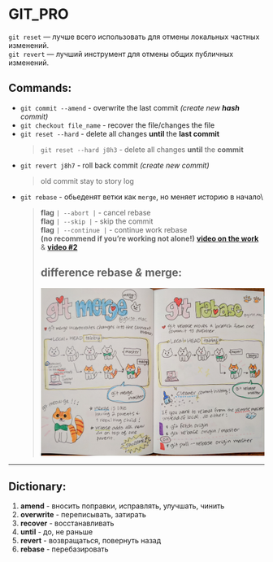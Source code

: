 GIT_PRO
=====================================
`git reset` — лучше всего использовать для отмены локальных частных изменений.\
`git revert` — лучший инструмент для отмены общих публичных изменений.
## Commands:
* `git commit --amend` - overwrite the last commit _(create new **hash** commit)_
* `git checkout file_name` - recover the file/changes the file
* `git reset --hard` - delete all changes __until__ the __last commit__
    >`git reset --hard j8h3` - delete all changes __until__ the __commit__
* `git revert j8h7` - roll back commit _(create new commit)_
    > old commit stay to story log
* `git rebase` - обьеденят ветки как `merge`, но меняет историю в начало\
    >**flag** `| --abort |` - cancel rebase\
    >**flag** `| --skip |` - skip the commit\
    >**flag** `| --continue |` - continue work rebase\
**(no recommend if you’re working not alone!)** [__video on the work__](https://youtu.be/d5rvy5XPyzk) & [__video #2__](https://youtu.be/jxwPgfmutjs)
    >## difference  **rebase** _&_ **merge**:
    ><img src="photo/rebase_cat.jpg" alt="rebase" width="450" />
-------------------------------------------------
## Dictionary:
1. **amend** - вносить поправки, исправлять, улучшать, чинить
2. **overwrite** - переписывать, затирать
3. **recover** - восстанавливать
4. **until** - до, не раньше
5. **revert** - возвращаться, повернуть назад
6. **rebase** - перебазировать
